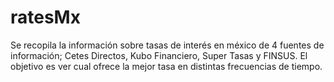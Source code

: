 # ratesMx
Se recopila la información sobre tasas de interés en méxico de 4 fuentes de información; Cetes Directos, Kubo Financiero, Super Tasas y FINSUS.
El objetivo es ver cual ofrece la mejor tasa en distintas frecuencias de tiempo.
